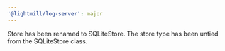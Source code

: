 ```yaml
---
'@lightmill/log-server': major
---
```


Store has been renamed to SQLiteStore. The store type has been untied from the SQLiteStore class.
